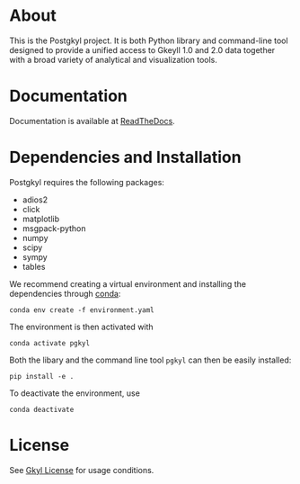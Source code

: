 # About

This is the Postgkyl project. It is both Python library and command-line tool
designed to provide a unified access to Gkeyll 1.0 and 2.0 data together with a
broad variety of analytical and visualization tools.

# Documentation

Documentation is available at [ReadTheDocs](http://gkeyll.rtfd.io).

# Dependencies and Installation

Postgkyl requires the following packages:

  * adios2
  * click
  * matplotlib
  * msgpack-python
  * numpy
  * scipy
  * sympy
  * tables

We recommend creating a virtual environment and installing the dependencies
through [conda](https://conda.io/miniconda.html):
```
conda env create -f environment.yaml
```

The environment is then activated with
```
conda activate pgkyl
```

Both the libary and the command line tool `pgkyl` can then be easily installed:
```
pip install -e .
```

To deactivate the environment, use
```
conda deactivate
```

# License

See [Gkyl License](http://gkyl.readthedocs.io/en/latest/license.html)
for usage conditions.